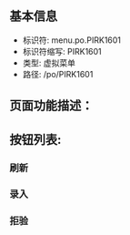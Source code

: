 
## 基本信息

- 标识符: menu.po.PIRK1601
- 标识符缩写: PIRK1601
- 类型: 虚拟菜单
- 路径: /po/PIRK1601

## 页面功能描述：





## 按钮列表:


### 刷新



### 录入



### 拒验


